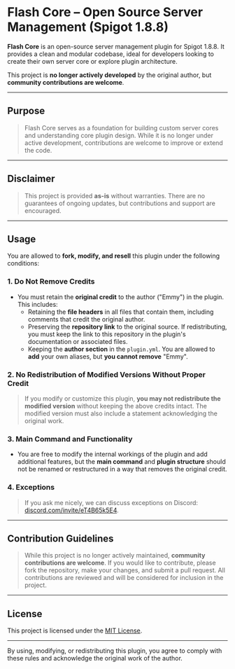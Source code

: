 # Flash Core – Open Source Server Management (Spigot 1.8.8)

**Flash Core** is an open-source server management plugin for Spigot 1.8.8. It provides a clean and modular codebase, ideal for developers looking to create their own server core or explore plugin architecture.

This project is **no longer actively developed** by the original author, but **community contributions are welcome**.

---

## Purpose

> Flash Core serves as a foundation for building custom server cores and understanding core plugin design. While it is no longer under active development, contributions are welcome to improve or extend the code.

---

## Disclaimer

> This project is provided **as-is** without warranties. There are no guarantees of ongoing updates, but contributions and support are encouraged.

---

## Usage

You are allowed to **fork, modify, and resell** this plugin under the following conditions:

### 1. **Do Not Remove Credits**
   - You must retain the **original credit** to the author ("Emmy") in the plugin. This includes:
     - Retaining the **file headers** in all files that contain them, including comments that credit the original author.
     - Preserving the **repository link** to the original source. If redistributing, you must keep the link to this repository in the plugin's documentation or associated files.
     - Keeping the **author section** in the `plugin.yml`. You are allowed to **add** your own aliases, but **you cannot remove** "Emmy".

### 2. **No Redistribution of Modified Versions Without Proper Credit**
   > If you modify or customize this plugin, **you may not redistribute the modified version** without keeping the above credits intact. The modified version must also include a statement acknowledging the original work.

### 3. **Main Command and Functionality**
   - You are free to modify the internal workings of the plugin and add additional features, but the **main command** and **plugin structure** should not be renamed or restructured in a way that removes the original credit.

### 4. **Exceptions**
   > If you ask me nicely, we can discuss exceptions on Discord: [discord.com/invite/eT4B65k5E4](https://discord.com/invite/eT4B65k5E4).

---

## Contribution Guidelines

> While this project is no longer actively maintained, **community contributions are welcome**. If you would like to contribute, please fork the repository, make your changes, and submit a pull request. All contributions are reviewed and will be considered for inclusion in the project.

---

## License

This project is licensed under the [MIT License](LICENSE).

---

By using, modifying, or redistributing this plugin, you agree to comply with these rules and acknowledge the original work of the author.

